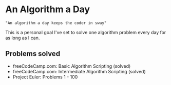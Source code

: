 # An Algorithm a Day

```
"An algorithm a day keeps the coder in sway"
```

This is a personal goal I've set to solve one algorithm problem every day for as long as I can. 

## Problems solved
- freeCodeCamp.com: Basic Algorithm Scripting (solved)
- freeCodeCamp.com: Intermediate Algorithm Scripting (solved)
- Project Euler: Problems 1 - 100

